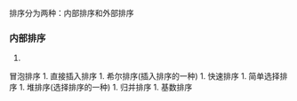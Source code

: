 排序分为两种：内部排序和外部排序

### 内部排序
1. 
冒泡排序
1. 
直接插入排序
1. 
希尔排序(插入排序的一种)
1. 
快速排序
1. 
简单选择排序
1. 
堆排序(选择排序的一种)
1. 
归并排序
1. 
基数排序

